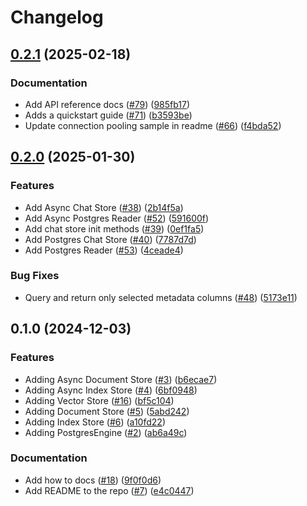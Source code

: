 # Changelog

## [0.2.1](https://github.com/googleapis/llama-index-cloud-sql-pg-python/compare/v0.2.0...v0.2.1) (2025-02-18)


### Documentation

* Add API reference docs ([#79](https://github.com/googleapis/llama-index-cloud-sql-pg-python/issues/79)) ([985fb17](https://github.com/googleapis/llama-index-cloud-sql-pg-python/commit/985fb17c1dc8032a2a857cdcbf386b0e54449c5b))
* Adds a quickstart guide ([#71](https://github.com/googleapis/llama-index-cloud-sql-pg-python/issues/71)) ([b3593be](https://github.com/googleapis/llama-index-cloud-sql-pg-python/commit/b3593be7b5c4952fda06c108f7993f6441820f52))
* Update connection pooling sample in readme ([#66](https://github.com/googleapis/llama-index-cloud-sql-pg-python/issues/66)) ([f4bda52](https://github.com/googleapis/llama-index-cloud-sql-pg-python/commit/f4bda52ebfb52d89606824de1a72d86f61b0533d))

## [0.2.0](https://github.com/googleapis/llama-index-cloud-sql-pg-python/compare/v0.1.0...v0.2.0) (2025-01-30)


### Features

* Add Async Chat Store ([#38](https://github.com/googleapis/llama-index-cloud-sql-pg-python/issues/38)) ([2b14f5a](https://github.com/googleapis/llama-index-cloud-sql-pg-python/commit/2b14f5a946e595bce145bf1b526138cf393250ed))
* Add Async Postgres Reader ([#52](https://github.com/googleapis/llama-index-cloud-sql-pg-python/issues/52)) ([591600f](https://github.com/googleapis/llama-index-cloud-sql-pg-python/commit/591600f13acac0ec7bf97ee3bc83041a99b3edec))
* Add chat store init methods ([#39](https://github.com/googleapis/llama-index-cloud-sql-pg-python/issues/39)) ([0ef1fa5](https://github.com/googleapis/llama-index-cloud-sql-pg-python/commit/0ef1fa5c945c9012354fc6cacb4fc50dd12c0c19))
* Add Postgres Chat Store ([#40](https://github.com/googleapis/llama-index-cloud-sql-pg-python/issues/40)) ([7787d7d](https://github.com/googleapis/llama-index-cloud-sql-pg-python/commit/7787d7d1161dd994c11ac8a75eb5890cf9309cee))
* Add Postgres Reader ([#53](https://github.com/googleapis/llama-index-cloud-sql-pg-python/issues/53)) ([4ceade4](https://github.com/googleapis/llama-index-cloud-sql-pg-python/commit/4ceade46a00980d2e75d03fde11b8a1f888dfc25))


### Bug Fixes

* Query and return only selected metadata columns ([#48](https://github.com/googleapis/llama-index-cloud-sql-pg-python/issues/48)) ([5173e11](https://github.com/googleapis/llama-index-cloud-sql-pg-python/commit/5173e11831387909a12841bb232f8e39c113bd60))

## 0.1.0 (2024-12-03)


### Features

* Adding Async Document Store ([#3](https://github.com/googleapis/llama-index-cloud-sql-pg-python/issues/3)) ([b6ecae7](https://github.com/googleapis/llama-index-cloud-sql-pg-python/commit/b6ecae7cc96762dabc194582ba32bb25541fda7f))
* Adding Async Index Store ([#4](https://github.com/googleapis/llama-index-cloud-sql-pg-python/issues/4)) ([6bf0948](https://github.com/googleapis/llama-index-cloud-sql-pg-python/commit/6bf09488272328539c984174c6717f3142403d3e))
* Adding Vector Store ([#16](https://github.com/googleapis/llama-index-cloud-sql-pg-python/issues/16)) ([bf5c104](https://github.com/googleapis/llama-index-cloud-sql-pg-python/commit/bf5c104231ad0bea3318c1d272dd9048dab979d4))
* Adding Document Store ([#5](https://github.com/googleapis/llama-index-cloud-sql-pg-python/issues/5)) ([5abd242](https://github.com/googleapis/llama-index-cloud-sql-pg-python/commit/5abd2428f5291ef9d5fda7e9b07c39b437407034))
* Adding Index Store ([#6](https://github.com/googleapis/llama-index-cloud-sql-pg-python/issues/6)) ([a10fd22](https://github.com/googleapis/llama-index-cloud-sql-pg-python/commit/a10fd22dff96dc32816167465eae14b4edd8055b))
* Adding PostgresEngine ([#2](https://github.com/googleapis/llama-index-cloud-sql-pg-python/issues/2)) ([ab6a49c](https://github.com/googleapis/llama-index-cloud-sql-pg-python/commit/ab6a49c3b8a62373ee447c736e71fc06da5e19ec))


### Documentation

* Add how to docs ([#18](https://github.com/googleapis/llama-index-cloud-sql-pg-python/issues/18)) ([9f0f0d6](https://github.com/googleapis/llama-index-cloud-sql-pg-python/commit/9f0f0d617d1331cc6eef846772b5b49c0c227b01))
* Add README to the repo ([#7](https://github.com/googleapis/llama-index-cloud-sql-pg-python/issues/7)) ([e4c0447](https://github.com/googleapis/llama-index-cloud-sql-pg-python/commit/e4c04478884c703355e9fa7b02b5dd38be1b1ee2))
